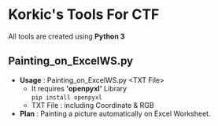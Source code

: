 Korkic's Tools For CTF
======================
All tools are created using **Python 3**

Painting_on_ExcelWS.py
----------------------
   - **Usage** : Painting_on_ExcelWS.py \<TXT File>
     - It requires **'openpyxl'** Library   
   ```pip install openpyxl```
     - TXT File : including Coordinate & RGB   
   - **Plan** : Painting a picture automatically on Excel Worksheet.
